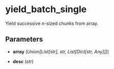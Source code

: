 # yield_batch_single

Yield successive n-sized chunks from array.



## Parameters

- **array** (*Union[List[str], str, List[Dict[str, Any]]]*)

- **desc** (*str*)




